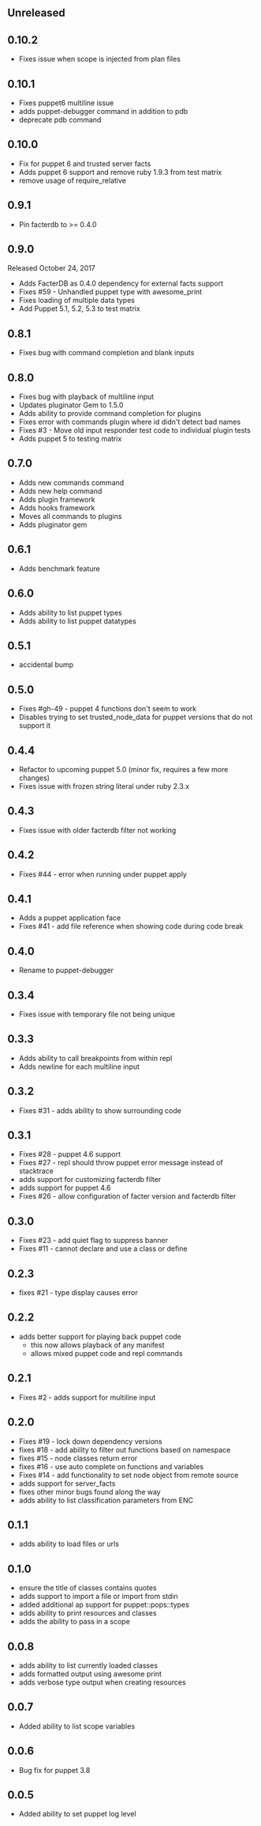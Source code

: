 ## Unreleased

## 0.10.2
 * Fixes issue when scope is injected from plan files
 
## 0.10.1
 * Fixes puppet6 multiline issue
 * adds puppet-debugger command in addition to pdb
 * deprecate pdb command
 
## 0.10.0
 * Fix for puppet 6 and trusted server facts
 * Adds puppet 6 support and remove ruby 1.9.3 from test matrix
 * remove usage of require_relative

## 0.9.1
 * Pin facterdb to >= 0.4.0

## 0.9.0
Released October 24, 2017
 * Adds FacterDB as 0.4.0 dependency for external facts support
 * Fixes #59 - Unhandled puppet type with awesome_print
 * Fixes loading of multiple data types
 * Add Puppet 5.1, 5.2, 5.3 to test matrix
## 0.8.1
 * Fixes bug with command completion and blank inputs
## 0.8.0
  * Fixes bug with playback of multiline input
  * Updates pluginator Gem to 1.5.0
  * Adds ability to provide command completion for plugins
  * Fixes error with commands plugin where id didn't detect bad names
  * Fixes #3 - Move old input responder test code to individual plugin tests
  * Adds puppet 5 to testing matrix
## 0.7.0
  * Adds new commands command 
  * Adds new help command 
  * Adds plugin framework
  * Adds hooks framework
  * Moves all commands to plugins
  * Adds pluginator gem
## 0.6.1
  * Adds benchmark feature
## 0.6.0
  * Adds ability to list puppet types
  * Adds ability to list puppet datatypes
## 0.5.1
  * accidental bump 
## 0.5.0
  * Fixes #gh-49 - puppet 4 functions don't seem to work
  * Disables trying to set trusted_node_data for puppet versions that do not support it
## 0.4.4
  * Refactor to upcoming puppet 5.0  (minor fix, requires a few more changes)
  * Fixes issue with frozen string literal under ruby 2.3.x
## 0.4.3
  * Fixes issue with older facterdb filter not working
## 0.4.2
  * Fixes #44 - error when running under puppet apply
## 0.4.1
  * Adds a puppet application face
  * Fixes #41 - add file reference when showing code during code break
## 0.4.0
  * Rename to puppet-debugger
## 0.3.4
  * Fixes issue with temporary file not being unique
## 0.3.3
  * Adds ability to call breakpoints from within repl
  * Adds newline for each multiline input
## 0.3.2
  * Fixes #31 - adds ability to show surrounding code
## 0.3.1
  * Fixes #28 - puppet 4.6 support
  * Fixes #27 - repl should throw puppet error message instead of stacktrace
  * adds support for customizing facterdb filter
  * adds support for puppet 4.6
  * Fixes #26 - allow configuration of facter version and facterdb filter

## 0.3.0
  * Fixes #23 - add quiet flag to suppress banner
  * Fixes #11 - cannot declare and use a class or define
## 0.2.3
  * fixes #21 - type display causes error
## 0.2.2
  * adds better support for playing back puppet code
    * this now allows playback of any manifest
    * allows mixed puppet code and repl commands
## 0.2.1
  * Fixes #2 - adds support for multiline input

## 0.2.0
  * Fixes #19 - lock down dependency versions
  * fixes #18 - add ability to filter out functions based on namespace
  * fixes #15 - node classes return error
  * fixes #16 - use auto complete on functions and variables
  * Fixes #14 - add functionality to set node object from remote source
  * adds support for server_facts
  * fixes other minor bugs found along the way
  * adds ability to list classification parameters from ENC

## 0.1.1
  * adds ability to load files or urls

## 0.1.0
  * ensure the title of classes contains quotes
  * adds support to import a file or import from stdin
  * added additional ap support for puppet::pops::types
  * adds ability to print resources and classes
  * adds the ability to pass in a scope

## 0.0.8
  * adds ability to list currently loaded classes
  * adds formatted output using awesome print
  * adds verbose type output when creating resources

## 0.0.7
  * Added ability to list scope variables

## 0.0.6
  * Bug fix for puppet 3.8   

## 0.0.5
  * Added ability to set puppet log level  
